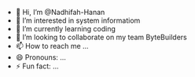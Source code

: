 - 👋 Hi, I’m @Nadhifah-Hanan
- 👀 I’m interested in system informatiom
- 🌱 I’m currently learning coding
- 💞️ I’m looking to collaborate on my team ByteBuilders
- 📫 How to reach me ...
- 😄 Pronouns: ...
- ⚡ Fun fact: ...

<!---
Nadhifah-Hanan/Nadhifah-Hanan is a ✨ special ✨ repository because its `README.md` (this file) appears on your GitHub profile.
You can click the Preview link to take a look at your changes.
--->
